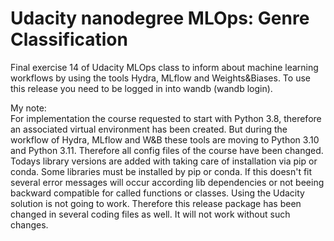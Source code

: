 # Udacity nanodegree MLOps: Genre Classification
Final exercise 14 of Udacity MLOps class to inform about machine learning workflows by using the tools Hydra, MLflow and Weights&Biases.
To use this release you need to be logged in into wandb (wandb login). 

My note:<br>
For implementation the course requested to start with Python 3.8, therefore an associated virtual environment has been created. But during the workflow of Hydra, MLflow and W&B these tools are moving to Python 3.10 and Python 3.11. Therefore all config files of the course have been changed. Todays library versions are added with taking care of installation via pip or conda. Some libraries must be installed by pip or conda. If this doesn't fit several error messages will occur according lib dependencies or not beeing backward compatible for called functions or classes. Using the Udacity solution is not going to work. Therefore this release package has been changed in several coding files as well. It will not work without such changes.
